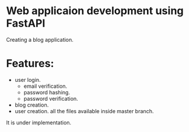 # Web applicaion development using FastAPI
Creating a blog application.

# Features:
- user login.
  - email verification.
  - password hashing.
  - password verification.
- blog creation.
- user creation.
all the files available inside master branch.

It is under implementation.
